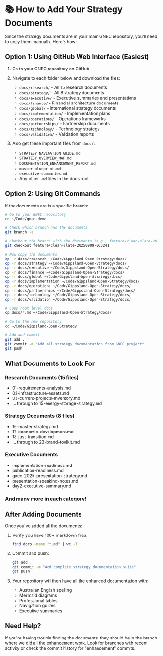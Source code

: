 # 📚 How to Add Your Strategy Documents

Since the strategy documents are in your main GNEC repository, you'll need to copy them manually. Here's how:

## Option 1: Using GitHub Web Interface (Easiest)

1. Go to your GNEC repository on GitHub
2. Navigate to each folder below and download the files:
   - `docs/research/` - All 15 research documents
   - `docs/strategy/` - All 8 strategy documents
   - `docs/executive/` - Executive summaries and presentations
   - `docs/finance/` - Financial architecture documents
   - `docs/global/` - International strategy documents
   - `docs/implementation/` - Implementation plans
   - `docs/operations/` - Operations frameworks
   - `docs/partnerships/` - Partnership documents
   - `docs/technology/` - Technology strategy
   - `docs/validation/` - Validation reports
   
3. Also get these important files from `docs/`:
   - `STRATEGY_NAVIGATION_GUIDE.md`
   - `STRATEGY_OVERVIEW_MAP.md`
   - `DOCUMENTATION_ENHANCEMENT_REPORT.md`
   - `master-blueprint.md`
   - `executive-summaries.md`
   - Any other `.md` files in the docs root

## Option 2: Using Git Commands

If the documents are in a specific branch:

```bash
# Go to your GNEC repository
cd ~/Code/gnec-demo

# Check which branch has the documents
git branch -a

# Checkout the branch with the documents (e.g., feature/clean-slate-20250909-063241)
git checkout feature/clean-slate-20250909-063241

# Now copy the documents
cp -r docs/research ~/Code/Gippsland-Open-Strategy/docs/
cp -r docs/strategy ~/Code/Gippsland-Open-Strategy/docs/
cp -r docs/executive ~/Code/Gippsland-Open-Strategy/docs/
cp -r docs/finance ~/Code/Gippsland-Open-Strategy/docs/
cp -r docs/global ~/Code/Gippsland-Open-Strategy/docs/
cp -r docs/implementation ~/Code/Gippsland-Open-Strategy/docs/
cp -r docs/operations ~/Code/Gippsland-Open-Strategy/docs/
cp -r docs/partnerships ~/Code/Gippsland-Open-Strategy/docs/
cp -r docs/technology ~/Code/Gippsland-Open-Strategy/docs/
cp -r docs/validation ~/Code/Gippsland-Open-Strategy/docs/

# Copy root level docs
cp docs/*.md ~/Code/Gippsland-Open-Strategy/docs/

# Go to the new repository
cd ~/Code/Gippsland-Open-Strategy

# Add and commit
git add .
git commit -m "Add all strategy documentation from GNEC project"
git push
```

## What Documents to Look For

### Research Documents (15 files)
- 01-requirements-analysis.md
- 02-infrastructure-assets.md
- 03-current-projects-inventory.md
- ... through to 15-energy-storage-strategy.md

### Strategy Documents (8 files)
- 16-master-strategy.md
- 17-economic-development.md
- 18-just-transition.md
- ... through to 23-brand-toolkit.md

### Executive Documents
- implementation-readiness.md
- publication-readiness.md
- gnec-2025-presentation-strategy.md
- presentation-speaking-notes.md
- day2-executive-summary.md

### And many more in each category!

## After Adding Documents

Once you've added all the documents:

1. Verify you have 100+ markdown files:
   ```bash
   find docs -name "*.md" | wc -l
   ```

2. Commit and push:
   ```bash
   git add .
   git commit -m "Add complete strategy documentation suite"
   git push
   ```

3. Your repository will then have all the enhanced documentation with:
   - Australian English spelling
   - Mermaid diagrams
   - Professional tables
   - Navigation guides
   - Executive summaries

## Need Help?

If you're having trouble finding the documents, they should be in the branch where we did all the enhancement work. Look for branches with recent activity or check the commit history for "enhancement" commits.